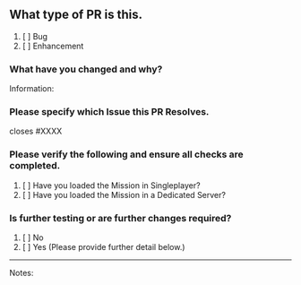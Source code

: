 ## What type of PR is this.
1. [ ] Bug
2. [ ] Enhancement

### What have you changed and why?
Information:
    

### Please specify which Issue this PR Resolves.
closes #XXXX

### Please verify the following and ensure all checks are completed.

1. [ ] Have you loaded the Mission in Singleplayer?
2. [ ] Have you loaded the Mission in a Dedicated Server?

### Is further testing or are further changes required?
1. [ ] No
2. [ ] Yes (Please provide further detail below.)

********************************************************
Notes:
